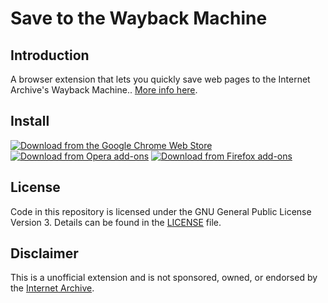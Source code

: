 # Save to the Wayback Machine

## Introduction

A browser extension that lets you quickly save web pages to the Internet Archive's Wayback Machine.. [More info here](https://verifiedjoseph.com/projects/save-to-the-wayback-machine).

## Install 
[![Download from the Google Chrome Web Store](https://cdn.verifiedjoseph.com/verifiedjoseph/images/install/153px/chrome.png)](https://chrome.google.com/webstore/detail/save-to-the-wayback-machi/eebpioaailbjojmdbmlpomfgijnlcemk)
[![Download from Opera add-ons](https://cdn.verifiedjoseph.com/verifiedjoseph/images/install/153px/opera.png)](https://addons.opera.com/en/extensions/details/save-to-the-wayback-machine/?display=en)
[![Download from Firefox add-ons](https://cdn.verifiedjoseph.com/verifiedjoseph/images/install/153px/firefox.png)](https://addons.mozilla.org/en-GB/firefox/addon/save-to-the-wayback-machine/)

## License

Code in this repository is licensed under the GNU General Public License Version 3. Details can be found in the [LICENSE](LICENSE) file. 

## Disclaimer

This is a unofficial extension and is not sponsored, owned, or endorsed by the [Internet Archive](https://archive.org).
